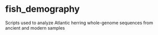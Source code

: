 # fish_demography

Scripts used to analyze Atlantic herring whole-genome sequences from ancient and modern samples
